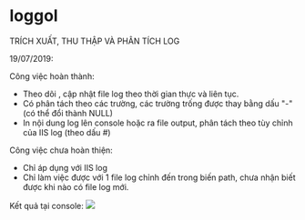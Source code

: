 # loggol

TRÍCH XUẤT, THU THẬP VÀ PHÂN TÍCH LOG

19/07/2019:

Công việc hoàn thành:
  - Theo dõi , cập nhật file log theo thời gian thực và liên tục.
  - Có phân tách theo các trường, các trường trống được thay bằng dấu "-" (có thể đổi thành NULL)
  - In nội dung log lên console hoặc ra file output, phân tách theo tùy chỉnh của IIS log (theo dấu #)
  
Công việc chưa hoàn thiện:
  - Chỉ áp dụng với IIS log
  - Chỉ làm việc được với 1 file log chỉnh đến trong biến path, chưa nhận biết được khi nào có file log mới.

Kết quả tại console:
<img src="https://i.imgur.com/Wvx7vgn.png" />
